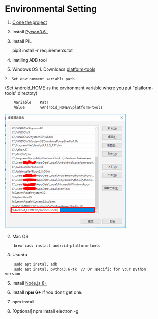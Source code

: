 # Environmental Setting

1. [Clone the project](https://github.com/NTUTVisualScript/Visual_Script.git)

2. Install [Python3.6+](https://www.python.org/downloads/)  

3. Install PIL  

    pip3 install -r requirements.txt

7. Inatlling ADB tool.
  1. Windows OS
    1. Downloads [platform-tools](https://developer.android.com/studio/releases/platform-tools.html)

    2. Set environment variable path  
(Set Android_HOME as the environment variable where you put "platform-tools" directory)
```
    Variable    Path    
    Value       %Android_HOME%\platform-tools  
```
![](/docs/pic/SystemPath.PNG)

  2. Mac OS
```
    brew cask install android-platform-tools
```

  3. Ubuntu
```
    sudo apt install adb
    sudo apt install python3.6-tk  // Or specific for your python version
```

5. Install [Node.js 8+](https://nodejs.org/en/download/current/)
  1. Install **npm 6+** if you don't get one.

6. npm install

7. [Optional] npm install electron -g
